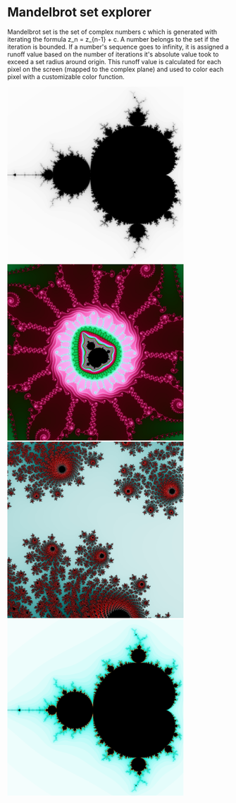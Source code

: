 # Mandelbrot set explorer

Mandelbrot set is the set of complex numbers c which is generated with iterating the formula z_n = z_{n-1} + c. A number belongs to the set if the iteration is bounded.
If a number's sequence goes to infinity, it is assigned a runoff value based on the number of iterations it's absolute value took to exceed a set radius around origin.
This runoff value is calculated for each pixel on the screen (mapped to the complex plane) and used to color each pixel with a customizable color function.

<img src="screenshots/black.png" width="400"> <img src="screenshots/minibrot.png" width="400">
<img src="screenshots/red.png" width="400"> <img src="screenshots/teal.png" width="400">
